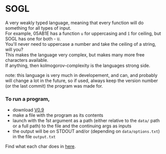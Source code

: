 # SOGL
A very weakly typed language, meaning that every function will do something for all types of input.  
For example, 05AB1E has a function `u` for uppercasing and `î` for ceiling, but SOGL has one for both - `U`.  
You'll never need to uppercase a number and take the ceiling of a string, will you?  
This makes the language very complex, but makes many more free characters available.  
If anything, then kolmogorov-complexity is the languages strong side.  

note: this language is very much in developement, and can, and probably will change a lot in the future, so if used, always keep the version number (or the last commit) the program was made for.

### To run a program, 

  - download [V0.9](https://github.com/dzaima/SOGL/blob/master/P5Parser/P5Parser.zip)
  - make a file with the program as its contents
  - launch with the 1st argument as a path (either relative to the `data/` path or a full path) to the file and the continuing args as inputs
  - the output will be on STDOUT and/or (depending on `data/options.txt`) in the file `output.txt`

Find what each char does in [here](https://github.com/dzaima/SOGL/blob/master/charDefsParser/data/charDefs.txt).

